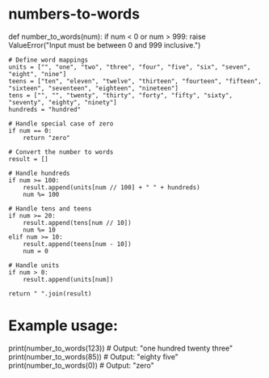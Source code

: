 # numbers-to-words
def number_to_words(num):
    if num < 0 or num > 999:
        raise ValueError("Input must be between 0 and 999 inclusive.")

    # Define word mappings
    units = ["", "one", "two", "three", "four", "five", "six", "seven", "eight", "nine"]
    teens = ["ten", "eleven", "twelve", "thirteen", "fourteen", "fifteen", "sixteen", "seventeen", "eighteen", "nineteen"]
    tens = ["", "", "twenty", "thirty", "forty", "fifty", "sixty", "seventy", "eighty", "ninety"]
    hundreds = "hundred"

    # Handle special case of zero
    if num == 0:
        return "zero"

    # Convert the number to words
    result = []
    
    # Handle hundreds
    if num >= 100:
        result.append(units[num // 100] + " " + hundreds)
        num %= 100

    # Handle tens and teens
    if num >= 20:
        result.append(tens[num // 10])
        num %= 10
    elif num >= 10:
        result.append(teens[num - 10])
        num = 0

    # Handle units
    if num > 0:
        result.append(units[num])

    return " ".join(result)

# Example usage:
print(number_to_words(123))  # Output: "one hundred twenty three"
print(number_to_words(85))   # Output: "eighty five"
print(number_to_words(0))    # Output: "zero"


